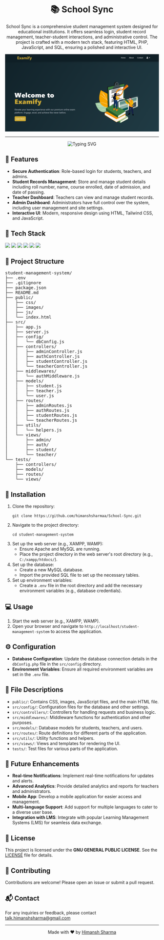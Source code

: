 <h1 align="center">📚 School Sync</h1>

<p align="center">
  School Sync is a comprehensive student management system designed for educational institutions. It offers seamless login, student record management, teacher-student interactions, and administrative control. The project is crafted with a modern tech stack, featuring HTML, PHP, JavaScript, and SQL, ensuring a polished and interactive UI.
</p>

<div align="center">
    <img src="https://github.com/himanshsharmaa/Examify/blob/main/assets/img/Examify.png?raw=true" alt=" Header" />
</div>

------

<p align="center">
  <img src="https://readme-typing-svg.herokuapp.com?font=Fira+Code&size=22&pause=1000&color=4CAF50&center=true&vCenter=true&width=435&lines=Manage+Students+Efficiently;Student+and+Teacher+Focused;Secure+and+User-Friendly" alt="Typing SVG">
</p>

<h2 align="left">🌟 Features</h2>
<ul>
  <li><strong>Secure Authentication</strong>: Role-based login for students, teachers, and admins.</li>
  <li><strong>Student Records Management</strong>: Store and manage student details including roll number, name, course enrolled, date of admission, and date of passing.</li>
  <li><strong>Teacher Dashboard</strong>: Teachers can view and manage student records.</li>
  <li><strong>Admin Dashboard</strong>: Administrators have full control over the system, including user management and site settings.</li>
  <li><strong>Interactive UI</strong>: Modern, responsive design using HTML, Tailwind CSS, and JavaScript.</li>
</ul>

<h2 align="left">🔧 Tech Stack</h2>
<p align="left">
  <a href="https://www.html.com/" target="_blank"><img src="https://img.shields.io/badge/HTML-E34C26?style=for-the-badge&logo=html5&logoColor=white"/></a>
  <a href="https://www.php.net/" target="_blank"><img src="https://img.shields.io/badge/PHP-777BB4?style=for-the-badge&logo=php&logoColor=white"/></a>
  <a href="https://www.javascript.com/" target="_blank"><img src="https://img.shields.io/badge/JavaScript-F7DF1E?style=for-the-badge&logo=javascript&logoColor=black"/></a>
  <a href="https://www.mysql.com/" target="_blank"><img src="https://img.shields.io/badge/MySQL-4479A1?style=for-the-badge&logo=mysql&logoColor=white"/></a>
  <a href="https://tailwindcss.com/" target="_blank"><img src="https://img.shields.io/badge/Tailwind_CSS-06B6D4?style=for-the-badge&logo=tailwind-css&logoColor=white"/></a>
  <a href="https://github.com/" target="_blank"><img src="https://img.shields.io/badge/GitHub-181717?style=for-the-badge&logo=github&logoColor=white"/></a>
</p>

<h2 align="left">📂 Project Structure</h2>
<pre>
student-management-system/
├── .env
├── .gitignore
├── package.json
├── README.md
├── public/
│   ├── css/
│   ├── images/
│   ├── js/
│   └── index.html
├── src/
│   ├── app.js
│   ├── server.js
│   ├── config/
│   │   └── dbConfig.js
│   ├── controllers/
│   │   ├── adminController.js
│   │   ├── authController.js
│   │   ├── studentController.js
│   │   └── teacherController.js
│   ├── middlewares/
│   │   └── authMiddleware.js
│   ├── models/
│   │   ├── student.js
│   │   ├── teacher.js
│   │   └── user.js
│   ├── routes/
│   │   ├── adminRoutes.js
│   │   ├── authRoutes.js
│   │   ├── studentRoutes.js
│   │   └── teacherRoutes.js
│   ├── utils/
│   │   └── helpers.js
│   └── views/
│       ├── admin/
│       ├── auth/
│       ├── student/
│       └── teacher/
└── tests/
    ├── controllers/
    ├── models/
    ├── routes/
    └── views/
</pre>

<h2 align="left">🚀 Installation</h2>
<ol>
  <li>Clone the repository:
    <pre><code>git clone https://github.com/himanshsharmaa/School-Sync.git</code></pre>
  </li>
  <li>Navigate to the project directory:
    <pre><code>cd student-management-system</code></pre>
  </li>
  <li>Set up the web server (e.g., XAMPP, WAMP):
    <ul>
      <li>Ensure Apache and MySQL are running.</li>
      <li>Place the project directory in the web server's root directory (e.g., <code>C:/xampp/htdocs/</code>).</li>
    </ul>
  </li>
  <li>Set up the database:
    <ul>
      <li>Create a new MySQL database.</li>
      <li>Import the provided SQL file to set up the necessary tables.</li>
    </ul>
  </li>
  <li>Set up environment variables:
    <ul>
      <li>Create a <code>.env</code> file in the root directory and add the necessary environment variables (e.g., database credentials).</li>
    </ul>
  </li>
</ol>

<h2 align="left">💻 Usage</h2>
<ol>
  <li>Start the web server (e.g., XAMPP, WAMP).</li>
  <li>Open your browser and navigate to <code>http://localhost/student-management-system</code> to access the application.</li>
</ol>

<h2 align="left">⚙️ Configuration</h2>
<ul>
  <li><strong>Database Configuration</strong>: Update the database connection details in the <code>dbConfig.php</code> file in the <code>src/config</code> directory.</li>
  <li><strong>Environment Variables</strong>: Ensure all required environment variables are set in the <code>.env</code> file.</li>
</ul>

<h2 align="left">📁 File Descriptions</h2>
<ul>
  <li><code>public/</code>: Contains CSS, images, JavaScript files, and the main HTML file.</li>
  <li><code>src/config/</code>: Configuration files for the database and other settings.</li>
  <li><code>src/controllers/</code>: Controllers for handling requests and business logic.</li>
  <li><code>src/middlewares/</code>: Middleware functions for authentication and other purposes.</li>
  <li><code>src/models/</code>: Database models for students, teachers, and users.</li>
  <li><code>src/routes/</code>: Route definitions for different parts of the application.</li>
  <li><code>src/utils/</code>: Utility functions and helpers.</li>
  <li><code>src/views/</code>: Views and templates for rendering the UI.</li>
  <li><code>tests/</code>: Test files for various parts of the application.</li>
</ul>

<h2 align="left">🔮 Future Enhancements</h2>
<ul>
  <li><strong>Real-time Notifications</strong>: Implement real-time notifications for updates and alerts.</li>
  <li><strong>Advanced Analytics</strong>: Provide detailed analytics and reports for teachers and administrators.</li>
  <li><strong>Mobile App</strong>: Develop a mobile application for easier access and management.</li>
  <li><strong>Multi-language Support</strong>: Add support for multiple languages to cater to a diverse user base.</li>
  <li><strong>Integration with LMS</strong>: Integrate with popular Learning Management Systems (LMS) for seamless data exchange.</li>
</ul>

<h2 align="left">📝 License</h2>
<p align="left">This project is licensed under the <strong>GNU GENERAL PUBLIC LICENSE</strong>. See the <a href="LICENSE">LICENSE</a> file for details.</p>

<h2 align="left">🤝 Contributing</h2>
<p>
  Contributions are welcome! Please open an issue or submit a pull request.
</p>

<h2 align="left">📬 Contact</h2>
<p align="left">For any inquiries or feedback, please contact <a href="mailto:talk.himanshsharma@gmail.com">talk.himanshsharma@gmail.com</a></p>

------

<p align="center">Made with ❤️ by <a href="https://github.com/himanshsharma">Himansh Sharma</a></p>
